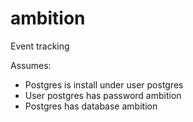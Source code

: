 # ambition
Event tracking

Assumes:
 * Postgres is install under user postgres
 * User postgres has password ambition
 * Postgres has database ambition
